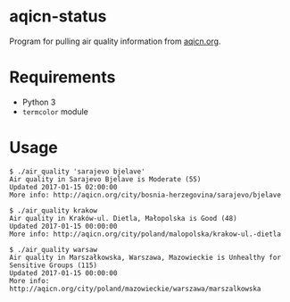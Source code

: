 # aqicn-status

Program for pulling air quality information from
[aqicn.org](http://aqicn.org).

# Requirements

* Python 3
* `termcolor` module

# Usage

```
$ ./air_quality 'sarajevo bjelave'
Air quality in Sarajevo Bjelave is Moderate (55)
Updated 2017-01-15 02:00:00
More info: http://aqicn.org/city/bosnia-herzegovina/sarajevo/bjelave
```

```
$ ./air_quality krakow
Air quality in Kraków-ul. Dietla, Małopolska is Good (48)
Updated 2017-01-15 00:00:00
More info: http://aqicn.org/city/poland/malopolska/krakow-ul.-dietla
```

```
$ ./air_quality warsaw            
Air quality in Marszałkowska, Warszawa, Mazowieckie is Unhealthy for
Sensitive Groups (115)
Updated 2017-01-15 00:00:00
More info: http://aqicn.org/city/poland/mazowieckie/warszawa/marszalkowska
```
